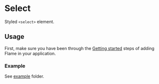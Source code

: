 # Select

Styled `<select>` element.

## Usage

First, make sure you have been through the [Getting started](https://github.com/lightspeed/flame#getting-started) steps of adding Flame in your application.

### Example

See [example](https://github.com/lightspeed/flame/tree/master/packages/flame/src/Select/examples) folder.
